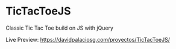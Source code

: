 # TicTacToeJS
Classic Tic Tac Toe build on JS with jQuery

Live Preview: https://davidpalaciosg.com/proyectos/TicTacToeJS/

